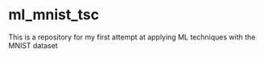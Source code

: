 # ml_mnist_tsc
This is a repository for my first attempt at applying ML techniques with the MNIST dataset
